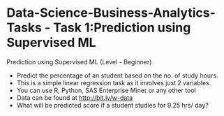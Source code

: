 # Data-Science-Business-Analytics-Tasks - Task 1:Prediction using Supervised ML
Prediction using Supervised ML (Level - Beginner) 
- Predict the percentage of an student based on the no. of study hours. 
- This is a simple linear regression task as it involves just 2 variables. 
- You can use R, Python, SAS Enterprise Miner or any other tool 
- Data can be found at http://bit.ly/w-data 
- What will be predicted score if a student studies for 9.25 hrs/ day? 
